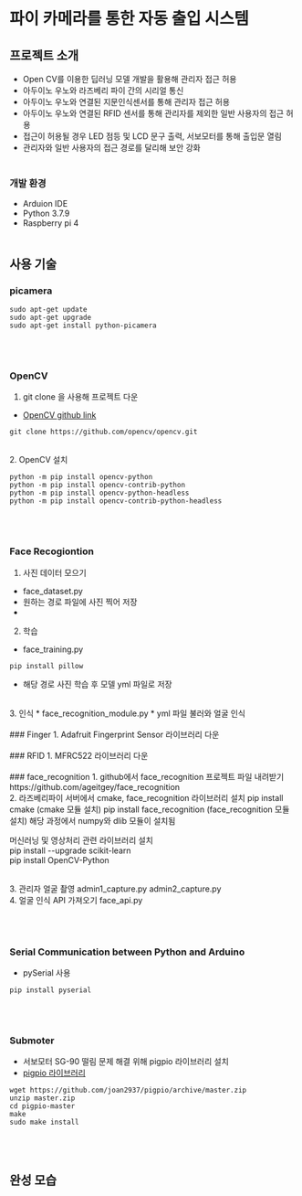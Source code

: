 # 파이 카메라를 통한 자동 출입 시스템
## 프로젝트 소개
* Open CV를 이용한 딥러닝 모델 개발을 활용해 관리자 접근 허용
* 아두이노 우노와 라즈베리 파이 간의 시리얼 통신
* 아두이노 우노와 연결된 지문인식센서를 통해 관리자 접근 허용
* 아두이노 우노와 연결된 RFID 센서를 통해 관리자를 제외한 일반 사용자의 접근 허용
* 접근이 허용될 경우 LED 점등 및 LCD 문구 출력, 서보모터를 통해 출입문 열림
* 관리자와 일반 사용자의 접근 경로를 달리해 보안 강화
<br/><br/>
### 개발 환경
* Arduion IDE
* Python 3.7.9
* Raspberry pi 4
<br/><br/>
## 사용 기술
### picamera
```
sudo apt-get update
sudo apt-get upgrade
sudo apt-get install python-picamera
```
<br/><br/>
### OpenCV
1. git clone 을 사용해 프로젝트 다운  
* [OpenCV github link](https://github.com/opencv/opencv)
```
git clone https://github.com/opencv/opencv.git
```
<br/>
2. OpenCV 설치

```
python -m pip install opencv-python
python -m pip install opencv-contrib-python
python -m pip install opencv-python-headless
python -m pip install opencv-contrib-python-headless
```
<br/><br/>
### Face Recogiontion
1. 사진 데이터 모으기
* face_dataset.py 
* 원하는 경로 파일에 사진 찍어 저장
* <br/>
2. 학습
* face_training.py
```
pip install pillow
```
* 해당 경로 사진 학습 후 모델 yml 파일로 저장
<br/>
3. 인식
* face_recognition_module.py
* yml 파일 불러와 얼굴 인식
<br/><br/>
### Finger
1. Adafruit Fingerprint Sensor 라이브러리 다운
<br/><br/>
### RFID
1. MFRC522 라이브러리 다운
<br/><br/>
### face_recognition
1. github에서 face_recognition 프로젝트 파일 내려받기   
https://github.com/ageitgey/face_recognition
<br/>   
2. 라즈베리파이 서버에서 cmake, face_recognition 라이브러리 설치   
pip install cmake (cmake 모듈 설치)   
pip install face_recognition (face_recognition 모듈 설치)   
해당 과정에서 numpy와 dlib 모듈이 설치됨   
   
머신러닝 및 영상처리 관련 라이브러리 설치   
pip install --upgrade scikit-learn   
pip install OpenCV-Python   

<br/>   
3. 관리자 얼굴 촬영   
admin1_capture.py   
admin2_capture.py   
<br/>   
4. 얼굴 인식 API 가져오기   
face_api.py   

<br/><br/>
### Serial Communication between Python and Arduino
* pySerial 사용
```
pip install pyserial
```
<br/><br/>
### Submoter
* 서보모터 SG-90 떨림 문제 해결 위해 pigpio 라이브러리 설치
* [pigpio 라이브러리](http://abyz.me.uk/rpi/pigpio/index.html)
```
wget https://github.com/joan2937/pigpio/archive/master.zip
unzip master.zip
cd pigpio-master
make
sudo make install
```
<br/><br/>
## 완성 모습

